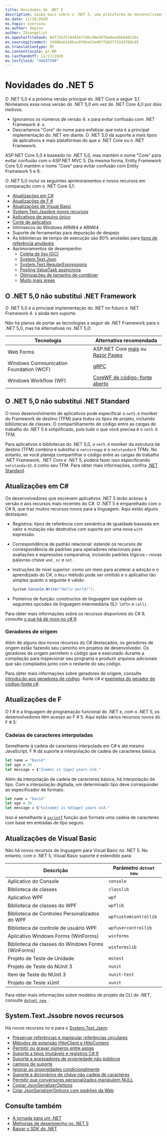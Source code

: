 ```yaml
---
title: Novidades do .NET 5
description: Saiba mais sobre o .NET 5, uma plataforma de desenvolvimento de plataforma cruzada e de software livre que é a próxima evolução do .NET Core.
ms.date: 11/16/2020
ms.topic: overview
ms.author: dapine
author: IEvangelist
ms.openlocfilehash: 04f72675744426f7dbc99e5978a9ea4bbb8015b1
ms.sourcegitcommit: 34968a61e9bac0f6be23ed6ffb837f52d2390c85
ms.translationtype: MT
ms.contentlocale: pt-BR
ms.lasthandoff: 11/17/2020
ms.locfileid: "94687590"
---
```

# <a name="whats-new-in-net-5"></a>Novidades do .NET 5

O .NET 5,0 é a próxima versão principal do .NET Core a seguir 3,1. Nomeamos essa nova versão do .NET 5,0 em vez do .NET Core 4,0 por dois motivos:

- Ignoramos os números de versão 4. x para evitar confusão com .NET Framework 4. x.
- Descartamos "Core" do nome para enfatizar que esta é a principal implementação do .NET em diante. O .NET 5,0 dá suporte a mais tipos de aplicativos e mais plataformas do que o .NET Core ou o .NET Framework.

ASP.NET Core 5,0 é baseado no .NET 5,0, mas mantém o nome "Core" para evitar confusão com o ASP.NET MVC 5. Da mesma forma, Entity Framework Core 5,0 mantém o nome "Core" para evitar confusão com Entity Framework 5 e 6.

O .NET 5,0 inclui os seguintes aprimoramentos e novos recursos em comparação com o .NET Core 3,1:

- [Atualizações em C#](#c-updates)
- [Atualizações de F #](#f-updates)
- [Atualizações de Visual Basic](#visual-basic-updates)
- [System.Text.Jssobre novos recursos](#systemtextjson-new-features)
- [Aplicativos de arquivo único](deploying/single-file.md)
- [Corte de aplicativo](https://devblogs.microsoft.com/dotnet/app-trimming-in-net-5)
- Intrínsecos do Windows ARM64 e ARM64
- Suporte de ferramentas para depuração de despejo
- As bibliotecas de tempo de execução são 80% anotadas para [tipos de referência anuláveis](../csharp/nullable-references.md)
- Aprimoramentos de desempenho:
  - [Coleta de lixo (GC)](https://devblogs.microsoft.com/dotnet/performance-improvements-in-net-5/#gc)
  - [System.Text.Json](https://devblogs.microsoft.com/dotnet/performance-improvements-in-net-5/#json)
  - [System.Text.RegularExpressions](https://devblogs.microsoft.com/dotnet/regex-performance-improvements-in-net-5)
  - [Pooling ValueTask assíncrona](https://devblogs.microsoft.com/dotnet/async-valuetask-pooling-in-net-5)
  - [Otimizações de tamanho de contêiner](https://github.com/dotnet/dotnet-docker/issues/1814#issuecomment-625294750)
  - [Muito mais áreas](https://devblogs.microsoft.com/dotnet/performance-improvements-in-net-5)

## <a name="net-50-doesnt-replace-net-framework"></a>O .NET 5,0 não substitui .NET Framework

O .NET 5,0 é a principal implementação do .NET no futuro e .NET Framework 4. x ainda tem suporte.

Não há planos de portar as tecnologias a seguir de .NET Framework para o .NET 5,0, mas há alternativas no .NET 5,0:

| Tecnologia                             | Alternativa recomendada                                                                         |
|----------------------------------------|-------------------------------------------------------------------------------------------------|
| Web Forms                              | ASP.NET Core [mais](/aspnet/core/blazor) ou [Razor Pages](/aspnet/core/tutorials/razor-pages) |
| Windows Communication Foundation (WCF) | [gRPC](/aspnet/core/grpc)                                                                       |
| Windows Workflow (WF)                  | [CoreWF de código-fonte aberto](https://github.com/UiPath-Open/corewf)                                     |

## <a name="net-50-doesnt-replace-net-standard"></a>O .NET 5,0 não substitui .NET Standard

O novo desenvolvimento de aplicativos pode especificar o `net5.0` moniker do Framework de destino (TFM) para todos os tipos de projeto, incluindo bibliotecas de classes. O compartilhamento de código entre as cargas de trabalho do .NET 5 é simplificado, pois tudo o que você precisa é o `net5.0` TFM.

Para aplicativos e bibliotecas do .NET 5,0, o `net5.0` moniker da estrutura de destino (TFM) combina e substitui o `netcoreapp` e o `netstandard` TFMs. No entanto, se você planeja compartilhar o código entre as cargas de trabalho .NET Framework, .NET Core e .NET 5, poderá fazer isso especificando `netstandard2.0` como seu TFM. Para obter mais informações, confira [.NET Standard](../standard/net-standard.md).

## <a name="c-updates"></a>Atualizações em C#

Os desenvolvedores que escrevem aplicativos .NET 5 terão acesso à versão e aos recursos mais recentes do C#. O .NET 5 é emparelhado com o C# 9, que traz muitos recursos novos para a linguagem. Aqui estão alguns destaques:

- Registros: tipos de referência com semântica de igualdade baseada em valor e mutação não destrutiva com suporte por uma nova `with` expressão.
- Correspondência de padrão relacional: estende os recursos de correspondência de padrões para operadores relacionais para avaliações e expressões comparativa, incluindo padrões lógicos – novas palavras-chave `and` , `or` e `not` .
- Instruções de nível superior: como um meio para acelerar a adoção e o aprendizado do C#, o `Main` método pode ser omitido e o aplicativo tão simples quanto o seguinte é válido:

   ```csharp
   System.Console.Write("Hello world!");
   ```

- Ponteiros de função: constructos de linguagem que expõem os seguintes opcodes de linguagem intermediária (IL): `ldftn` e `calli` .

Para obter mais informações sobre os recursos disponíveis do C# 9, consulte [o que há de novo no c# 9](../csharp/whats-new/csharp-9.md).

### <a name="source-generators"></a>Geradores de origem

Além de alguns dos novos recursos do C# destacados, os geradores de origem estão fazendo seu caminho em projetos de desenvolvedor. Os geradores de origem permitem o código que é executado durante a compilação para inspecionar seu programa e produzir arquivos adicionais que são compilados junto com o restante do seu código.

Para obter mais informações sobre geradores de origem, consulte [introdução aos geradores de código](https://devblogs.microsoft.com/dotnet/introducing-c-source-generators) -fonte c# e [exemplos do gerador de código-fonte c#](https://devblogs.microsoft.com/dotnet/new-c-source-generator-samples).

## <a name="f-updates"></a>Atualizações de F #

O f # é a linguagem de programação funcional do .NET e, com o .NET 5, os desenvolvedores têm acesso ao F # 5. Aqui estão vários recursos novos do F # 5:

### <a name="interpolated-strings"></a>Cadeias de caracteres interpoladas

Semelhante à cadeia de caracteres interpolada em C# e até mesmo JavaScript, F # dá suporte à interpolação de cadeia de caracteres básica.

```fsharp
let name = "David"
let age = 36
let message = $"{name} is {age} years old."
```

Além da interpolação de cadeia de caracteres básica, há interpolação de tipo. Com a interpolação digitada, um determinado tipo deve corresponder ao especificador de formato.

```fsharp
let name = "David"
let age = 36
let message = $"%s{name} is %d{age} years old."
```

Isso é semelhante à [`sprintf`](https://fsharp.github.io/fsharp-core-docs/reference/fsharp-core-printfmodule.html#sprintf) função que formata uma cadeia de caracteres com base em entradas de tipo seguro. <!-- For more information, see [What's new in F# 5](fsharp/whats-new/fsharp-50.md). -->

## <a name="visual-basic-updates"></a>Atualizações de Visual Basic

Não há novos recursos de linguagem para Visual Basic no .NET 5. No entanto, com o .NET 5, Visual Basic suporte é estendido para:

| Descrição                            | Parâmetro `dotnet new` |
|----------------------------------------|------------------------|
| Aplicativo do Console                    | `console`              |
| Biblioteca de classes                          | `classlib`             |
| Aplicativo WPF                        | `wpf`                  |
| Biblioteca de classes do WPF                      | `wpflib`               |
| Biblioteca de Controles Personalizados do WPF             | `wpfcustomcontrollib`  |
| Biblioteca de controle de usuário WPF               | `wpfusercontrollib`    |
| Aplicativo Windows Forms (WinForms)   | `winforms`             |
| Biblioteca de classes do Windows Forms (WinForms) | `winformslib`          |
| Projeto de Teste de Unidade                      | `mstest`               |
| Projeto de Teste do NUnit 3                   | `nunit`                |
| Item de Teste do NUnit 3                      | `nunit-test`           |
| Projeto de Teste xUnit                     | `xunit`                |

Para obter mais informações sobre modelos de projeto da CLI do .NET, consulte [`dotnet new`](tools/dotnet-new.md) .

## <a name="systemtextjson-new-features"></a>System.Text.Jssobre novos recursos

Há novos recursos no e para o [System.Text.Jsem](../standard/serialization/system-text-json-overview.md):

- [Preservar referências e manipular referências circulares](../standard/serialization/system-text-json-how-to.md#preserve-references-and-handle-circular-references)
- [Métodos de extensão HttpClient e HttpContent](../standard/serialization/system-text-json-how-to.md#httpclient-and-httpcontent-extension-methods)
- [Permitir ou gravar números entre aspas](../standard/serialization/system-text-json-how-to.md#allow-or-write-numbers-in-quotes)
- [Suporte a tipos imutáveis e registros C# 9](../standard/serialization/system-text-json-how-to.md#immutable-types-and-records)
- [Suporte a acessadores de propriedade não públicos](../standard/serialization/system-text-json-how-to.md#non-public-property-accessors)
- [campos de suporte](../standard/serialization/system-text-json-how-to.md#include-fields)
- [Ignorar as propriedades condicionalmente](../standard/serialization/system-text-json-how-to.md#ignore-properties)
- [Suporte a dicionários de chave não cadeia de caracteres](../standard/serialization/system-text-json-migrate-from-newtonsoft-how-to.md#dictionary-with-non-string-key)
- [Permitir que conversores personalizados manipulem NULL](../standard/serialization/system-text-json-converters-how-to.md#handle-null-values)
- [Copiar JsonSerializerOptions](../standard/serialization/system-text-json-how-to.md#copy-jsonserializeroptions)
- [Criar JsonSerializerOptions com padrões da Web](../standard/serialization/system-text-json-how-to.md#web-defaults-for-jsonserializeroptions)

## <a name="see-also"></a>Consulte também

- [A jornada para um .NET](https://channel9.msdn.com/Events/Build/2020/BOD106)
- [Melhorias de desempenho no .NET 5](https://devblogs.microsoft.com/dotnet/performance-improvements-in-net-5)
- [Baixar o SDK do .NET](https://dotnet.microsoft.com/download)
